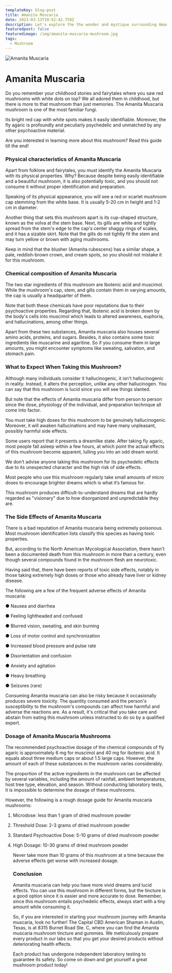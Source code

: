 ```yaml
---
templateKey: blog-post
title: Amanita Muscaria
date: 2023-03-13T19:52:42.759Z
description: Let's explore the the wonder and mystique surrounding Amanita Muscaria
featuredpost: false
featuredimage: /img/amanita-muscaria-mushroom.jpg
tags:
  - Mushroom
---
```

![Amanita Muscaria](/img/amanita-muscaria-mushroom.jpg "Amanita Mushroom")

# Amanita Muscaria

Do you remember your childhood stories and fairytales where you saw red mushrooms with white dots on top?  We all adored them in childhood, but there is more to that mushroom than just memories.  The Amanita Muscaria mushroom is one of the most familiar fungi.  

Its bright red cap with white spots makes it easily identifiable.  Moreover, the fly agaric is profoundly and peculiarly psychedelic and unmatched by any other psychoactive material. 

Are you interested in learning more about this mushroom?  Read this guide till the end!

### Physical characteristics of Amanita Muscaria

Apart from folklore and fairytales, you must identify the Amanita Muscaria with its physical properties. Why?  Because despite being easily identifiable and a beautiful mushroom, it is also potentially toxic, and you should not consume it without proper identification and preparation. 

Speaking of its physical appearance, you will see a red or scarlet mushroom cap stemming from the white base.  It is usually 5-20 cm in height and 1-2 cm in diameter. 

Another thing that sets this mushroom apart is its cup-shaped structure, known as the volva at the stem base.  Next, its gills are white and tightly spread from the stem's edge to the cap's center shaggy rings of scales, and it has a sizable skirt.  Note that the gills do not tightly fit the stem and may turn yellow or brown with aging mushrooms. 

Keep in mind that the blusher (Amanita rubescens) has a similar shape, a pale, reddish-brown crown, and cream spots, so you should not mistake it for this mushroom.

### Chemical composition of Amanita Muscaria

The two star ingredients of this mushroom are Ibotenic acid and muscimol.  While the mushroom's cap, stem, and gills contain them in varying amounts, the cap is usually a headquarter of them.

Note that both these chemicals have poor reputations due to their psychoactive properties.  Regarding that, Ibotenic acid is broken down by the body's cells into muscimol which leads to altered awareness, euphoria, and hallucinations, among other things. 

Apart from these two substances, Amanita muscaria also houses several amino acids, proteins, and sugars.  Besides, it also contains some toxic ingredients like muscarine and agaritine.  So if you consume them in large amounts, you might encounter symptoms like sweating, salivation, and stomach pain.

### What to Expect When Taking this Mushroom?

Although many individuals consider it hallucinogenic, it isn't hallucinogenic in reality.  Instead, it alters the perception, unlike any other hallucinogen.  You can say that this mushroom is lucid since you will see things slanted.  

But note that the effects of Amanita muscaria differ from person to person since the dose, physiology of the individual, and preparation technique all come into factor.

You must take high doses for this mushroom to be genuinely hallucinogenic.  Moreover, it will awaken hallucinations and may have many unpleasant, possibly harmful side effects.

Some users report that it presents a dreamlike state.  After taking fly agaric, most people fall asleep within a few hours, at which point the actual effects of this mushroom become apparent, lulling you into an odd dream world. 

We don't advise anyone taking this mushroom for its psychedelic effects due to its unexpected character and the high risk of side effects.

Most people who use this mushroom regularly take small amounts of micro doses to encourage brighter dreams which is what it’s famous for. 

This mushroom produces difficult-to-understand dreams that are hardly regarded as "visionary" due to how disorganized and unpredictable they are.

### The Side Effects of Amanita Muscaria

There is a bad reputation of Amanita muscaria being extremely poisonous.  Most mushroom identification lists classify this species as having toxic properties.

But, according to the North American Mycological Association, there hasn't been a documented death from this mushroom in more than a century, even though several compounds found in the mushroom flesh are neurotoxic.

Having said that, there have been reports of toxic side effects, notably in those taking extremely high doses or those who already have liver or kidney disease.

The following are a few of the frequent adverse effects of Amanita muscaria:

●	Nausea and diarrhea 

●	Feeling lightheaded and confused 

●	Blurred vision, sweating, and skin burning

●	Loss of motor control and synchronization

●	Increased blood pressure and pulse rate

●	Disorientation and confusion

●	Anxiety and agitation

●	Heavy breathing

●	Seizures (rare)

Consuming Amanita muscaria can also be risky because it occasionally produces severe toxicity.  The quantity consumed and the person's susceptibility to the mushroom's compounds can affect how harmful and adverse the reactions are.  As a result, it's critical that you take care and abstain from eating this mushroom unless instructed to do so by a qualified expert.

### Dosage of Amanita Muscaria Mushrooms

The recommended psychoactive dosage of the chemical compounds of fly agaric is approximately 6 mg for muscimol and 40 mg for ibotenic acid.  It equals about three medium caps or about 1.5 large caps. However, the amount of each of these substances in the mushroom varies considerably. 

The proportion of the active ingredients in the mushroom can be affected by several variables, including the amount of rainfall, ambient temperatures, host tree type, elevation, and season.  Without conducting laboratory tests, it is impossible to determine the dosage of these mushrooms.

However, the following is a rough dosage guide for Amanita muscaria mushrooms:

1. Microdose: less than 1 gram of dried mushroom powder
2. Threshold Dose: 2-3 grams of dried mushroom powder
3. Standard Psychoactive Dose: 5-10 grams of dried mushroom powder
4. High Dosage: 10-30 grams of dried mushroom powder 

   Never take more than 10 grams of this mushroom at a time because the adverse effects get worse with increased dosage. 

   ### Conclusion

   Amanita muscaria can help you have more vivid dreams and lucid effects.  You can use this mushroom in different forms, but the tincture is a good option since it is easier and more accurate to dose.  Remember, since this mushroom entails psychedelic effects, always start with a tiny amount while consuming it.

   So, if you are interested in starting your mushroom journey with Amanita muscaria, look no further!  The Capital CBD American Shaman in Austin, Texas, is at 8315 Burnet Road Ste. C, where you can find the Amanita muscaria mushroom tincture and gummies.  We meticulously prepare every product in our labs so that you get your desired products without deteriorating health effects. 

   Each product has undergone independent laboratory testing to guarantee its safety. So come on down and get yourself a great mushroom product today!
